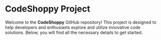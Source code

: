 <h1>CodeShoppy Project</h1>

<p>Welcome to the <strong>CodeShoppy</strong> GitHub repository! This project is designed to help developers and enthusiasts explore and utilize innovative code solutions. Below, you will find all the necessary details to get started.</p>
